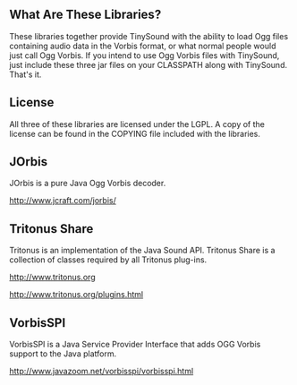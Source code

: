 What Are These Libraries?
-------------------------
These libraries together provide TinySound with the ability to load Ogg files
containing audio data in the Vorbis format, or what normal people would just
call Ogg Vorbis.
If you intend to use Ogg Vorbis files with TinySound, just include these three
jar files on your CLASSPATH along with TinySound.  That's it.

License
-------
All three of these libraries are licensed under the LGPL.  A copy of the license
can be found in the COPYING file included with the libraries.

JOrbis
------
JOrbis is a pure Java Ogg Vorbis decoder.

http://www.jcraft.com/jorbis/

Tritonus Share
--------------
Tritonus is an implementation of the Java Sound API.  Tritonus Share is a
collection of classes required by all Tritonus plug-ins.

http://www.tritonus.org

http://www.tritonus.org/plugins.html

VorbisSPI
---------
VorbisSPI is a Java Service Provider Interface that adds OGG Vorbis support to
the Java platform.

http://www.javazoom.net/vorbisspi/vorbisspi.html

